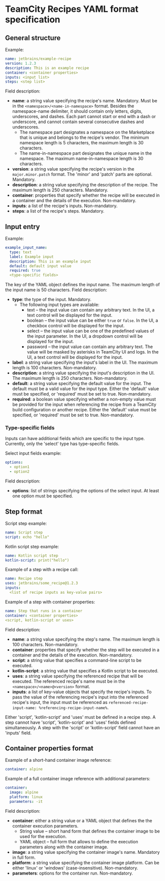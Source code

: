 # TeamCity Recipes YAML format specification

## General structure

Example:
```yaml
name: jetbrains/example-recipe
version: 1.2.3
description: This is an example recipe
container: <container properties>
inputs: <input list>
steps: <step list>
```

Field description:

* **name**: a string value specifying the recipe's name. Mandatory. Must be in the ```<namespace>/<name-in-namespace>``` format. Besides the namespace-name delimiter, it should contain only letters, digits, underscores, and dashes. Each part cannot start or end with a dash or underscore, and cannot contain several consecutive dashes and underscores.
    * The namespace part designates a namespace on the Marketplace that is unique and belongs to the recipe's vendor. The minimum namespace length is 5 characters, the maximum length is 30 characters.
    * The name-in-namespace part designates the unique name in the namespace. The maximum name-in-namespace length is 30 characters.
* **version**: a string value specifying the recipe's version in the ```major.minor.patch``` format. The 'minor' and 'patch' parts are optional. Mandatory.
* **description**: a string value specifying the description of the recipe. The maximum length is 250 characters. Mandatory.
* **container**: properties that specify whether the recipe will be executed in a container and the details of the execution. Non-mandatory.
* **inputs**: a list of the recipe's inputs. Non-mandatory.
* **steps**: a list of the recipe's steps. Mandatory.

## Input entry

Example:
```yaml
example_input_name:
  type: text
  label: Example input
  description: This is an example input
  default: default input value
  required: true
  <type-specific fields>
```

The key of the YAML object defines the input name. The maximum length of the input name is 50 characters.
Field description:

* **type**: the type of the input. Mandatory.
  * The following input types are available:
    * text – the input value can contain any arbitrary text. In the UI, a text control will be displayed for the input.
    * boolean – the input value can be either ```true``` or ```false```. In the UI, a checkbox control will be displayed for the input.
    * select – the input value can be one of the predefined values of the input parameter. In the UI, a dropdown control will be displayed for the input.
    * password – the input value can contain any arbitrary text. The value will be masked by asterisks in TeamCIty UI and logs. In the UI, a text control will be displayed for the input.
* **label**: a string value specifying the input's label in the UI. The maximum length is 100 characters. Non-mandatory.
* **description**: a string value specifying the input's description in the UI. The maximum length is 250 characters. Non-mandatory.
* **default**: a string value specifying the default value for the input. The default must be a valid value for the input type. Either the 'default' value must be specified, or 'required' must be set to true. Non-mandatory.
* **required**: a boolean value specifying whether a non-empty value must be provided for the input when referencing the recipe from a TeamCity build configuration or another recipe. Either the 'default' value must be specified, or 'required' must be set to true. Non-mandatory.

### Type-specific fields

Inputs can have additional fields which are specific to the input type. Currently, only the 'select' type has type-specific fields.

Select input fields example:
```yaml
options:
  - option1
  - option2
```

Field description:

* **options**: list of strings specifying the options of the select input. At least one option must be specified.

## Step format

Script step example:
```yaml
name: Script step
script: echo "hello"
```

Kotlin script step example:
```yaml
name: Kotlin script step
kotlin-script: print("hello")
```

Example of a step with a recipe call:
```yaml
name: Recipe step
uses: jetbrains/some_recipe@1.2.3
inputs:
  <list of recipe inputs as key-value pairs>
```

Example of a step with container properties:
```yaml
name: Step that runs in a container
container: <container properties>
<script, kotlin-script or uses>
```

Field description:

* **name**: a string value specifying the step's name. The maximum length is 100 characters. Non-mandatory.
* **container**: properties that specify whether the step will be executed in a container and the details of the execution. Non-mandatory.
* **script**: a string value that specifies a command-line script to be executed.
* **kotlin-script**: a string value that specifies a Kotlin script to be executed.
* **uses**: a string value specifying the referenced recipe that will be executed. The referenced recipe's name must be in the ```<namespace>/<name>@<version>``` format.
* **inputs**: a list of key-value objects that specify the recipe's inputs. To pass the value of the referencing recipe's input into the referenced recipe's input, the input must be referenced as ```referenced-recipe-input-name: %referencing-recipe-input-name%```.

Either 'script', 'kotlin-script' and 'uses' must be defined in a recipe step. A step cannot have 'script', 'kotlin-script' and 'uses' fields defined simultaneously. A step with the 'script' or 'kotlin-script' field cannot have an 'inputs' field.

## Container properties format

Example of a short-hand container image reference:
```yaml
container: alpine
```

Example of a full container image reference with additional parameters:
```yaml
container:
  image: alpine
  platform: linux
  parameters: -it
```

Field description:

* **container**: either a string value or a YAML object that defines the the container execution parameters.
  * String value – short hand form that defines the container image to be used for the execution.
  * YAML object – full form that allows to define the execution parameters along with the container image.
* **image**: a string value specifying the container image's name. Mandatory in full form.
* **platform**: a string value specifying the container image platform. Can be either 'linux' or 'windows' (case-insensitive). Non-mandatory.
* **parameters**: options for the container run. Non-mandatory.